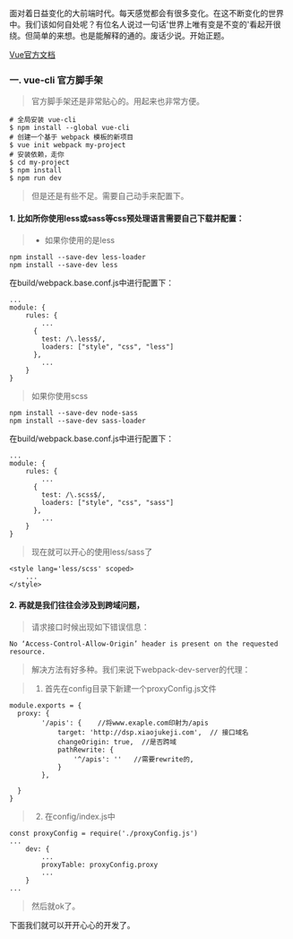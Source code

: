 面对着日益变化的大前端时代。每天感觉都会有很多变化。在这不断变化的世界中。我们该如何自处呢？有位名人说过一句话'世界上唯有变是不变的'看起开很绕。但简单的来想。也是能解释的通的。废话少说。开始正题。

[Vue官方文档](https://cn.vuejs.org/v2/guide/installation.html)

### 一. vue-cli 官方脚手架

>官方脚手架还是非常贴心的。用起来也非常方便。
```
# 全局安装 vue-cli
$ npm install --global vue-cli
# 创建一个基于 webpack 模板的新项目
$ vue init webpack my-project
# 安装依赖，走你
$ cd my-project
$ npm install
$ npm run dev

```
>但是还是有些不足。需要自己动手来配置下。

#### 1. 比如所你使用less或sass等css预处理语言需要自己下载并配置：

> - 如果你使用的是less
```
npm install --save-dev less-loader
npm install --save-dev less
```
在build/webpack.base.conf.js中进行配置下：

```
...
module: {
    rules: {
        ...
      {
        test: /\.less$/,
        loaders: ["style", "css", "less"]
      },
        ...
    }
}

```

> 如果你使用scss
```
npm install --save-dev node-sass
npm install --save-dev sass-loader
```
在build/webpack.base.conf.js中进行配置下：

```
...
module: {
    rules: {
        ...
      {
        test: /\.scss$/,
        loaders: ["style", "css", "sass"]
      },
        ...
    }
}
```
> 现在就可以开心的使用less/sass了
```
<style lang='less/scss' scoped>
    ...
</style>
```
#### 2. 再就是我们往往会涉及到跨域问题，
> 请求接口时候出现如下错误信息：
```
No ‘Access-Control-Allow-Origin’ header is present on the requested resource.
```
> 解决方法有好多种。我们来说下webpack-dev-server的代理：

> 1. 首先在config目录下新建一个proxyConfig.js文件
```
module.exports = {
  proxy: {
        '/apis': {    //将www.exaple.com印射为/apis
            target: 'http://dsp.xiaojukeji.com',  // 接口域名
            changeOrigin: true,  //是否跨域
            pathRewrite: {
                '^/apis': ''   //需要rewrite的,
            }              
        },

  }
}
```
> 2. 在config/index.js中

```
const proxyConfig = require('./proxyConfig.js')
...
    dev: {
        ...
        proxyTable: proxyConfig.proxy
        ...
    }
...
```
> 然后就ok了。

下面我们就可以开开心心的开发了。
